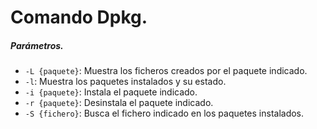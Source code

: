 # Comando Dpkg.
##### Parámetros.
- `-L {paquete}`: Muestra los ficheros creados por el paquete indicado.
- `-l`: Muestra los paquetes instalados y su estado.
- `-i {paquete}`: Instala el paquete indicado.
- `-r {paquete}`: Desinstala el paquete indicado.
- `-S {fichero}`: Busca el fichero indicado en los paquetes instalados.	